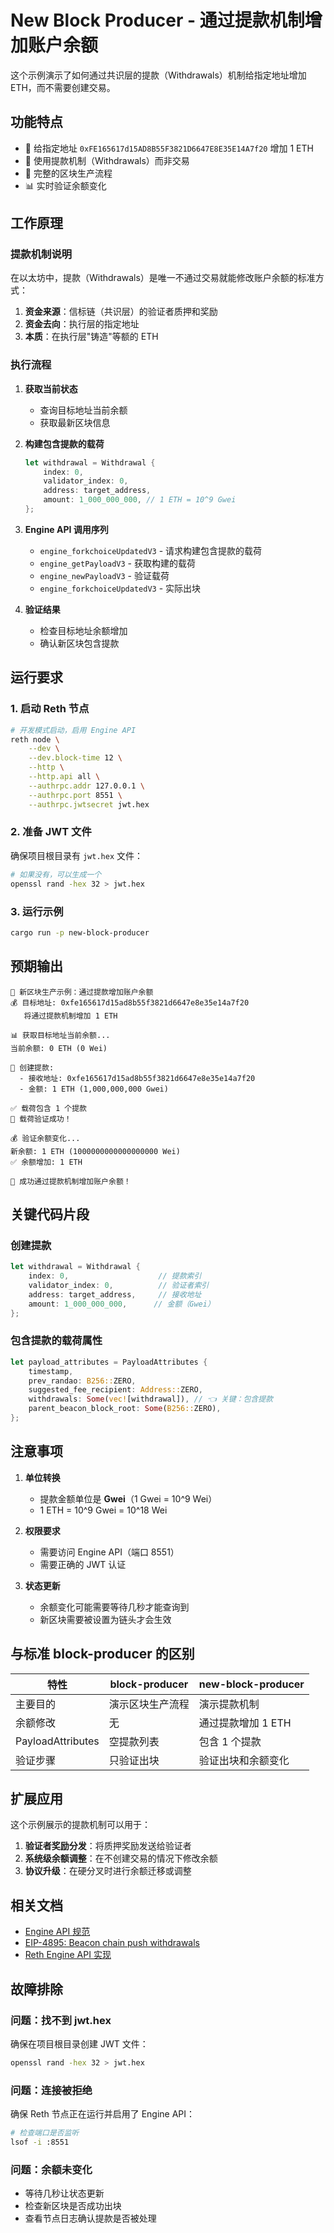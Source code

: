 # New Block Producer - 通过提款机制增加账户余额

这个示例演示了如何通过共识层的提款（Withdrawals）机制给指定地址增加 ETH，而不需要创建交易。

## 功能特点

- 🎯 给指定地址 `0xFE165617d15AD8B55F3821D6647E8E35E14A7f20` 增加 1 ETH
- 💸 使用提款机制（Withdrawals）而非交易
- 🔄 完整的区块生产流程
- 📊 实时验证余额变化

## 工作原理

### 提款机制说明

在以太坊中，提款（Withdrawals）是唯一不通过交易就能修改账户余额的标准方式：

1. **资金来源**：信标链（共识层）的验证者质押和奖励
2. **资金去向**：执行层的指定地址
3. **本质**：在执行层"铸造"等额的 ETH

### 执行流程

1. **获取当前状态**
   - 查询目标地址当前余额
   - 获取最新区块信息

2. **构建包含提款的载荷**
   ```rust
   let withdrawal = Withdrawal {
       index: 0,
       validator_index: 0,
       address: target_address,
       amount: 1_000_000_000, // 1 ETH = 10^9 Gwei
   };
   ```

3. **Engine API 调用序列**
   - `engine_forkchoiceUpdatedV3` - 请求构建包含提款的载荷
   - `engine_getPayloadV3` - 获取构建的载荷
   - `engine_newPayloadV3` - 验证载荷
   - `engine_forkchoiceUpdatedV3` - 实际出块

4. **验证结果**
   - 检查目标地址余额增加
   - 确认新区块包含提款

## 运行要求

### 1. 启动 Reth 节点

```bash
# 开发模式启动，启用 Engine API
reth node \
    --dev \
    --dev.block-time 12 \
    --http \
    --http.api all \
    --authrpc.addr 127.0.0.1 \
    --authrpc.port 8551 \
    --authrpc.jwtsecret jwt.hex
```

### 2. 准备 JWT 文件

确保项目根目录有 `jwt.hex` 文件：
```bash
# 如果没有，可以生成一个
openssl rand -hex 32 > jwt.hex
```

### 3. 运行示例

```bash
cargo run -p new-block-producer
```

## 预期输出

```
🚀 新区块生产示例：通过提款增加账户余额
💰 目标地址: 0xfe165617d15ad8b55f3821d6647e8e35e14a7f20
   将通过提款机制增加 1 ETH

📊 获取目标地址当前余额...
当前余额: 0 ETH (0 Wei)

💸 创建提款:
  - 接收地址: 0xfe165617d15ad8b55f3821d6647e8e35e14a7f20
  - 金额: 1 ETH (1,000,000,000 Gwei)

✅ 载荷包含 1 个提款
🎉 载荷验证成功！

💰 验证余额变化...
新余额: 1 ETH (1000000000000000000 Wei)
✅ 余额增加: 1 ETH

🎉 成功通过提款机制增加账户余额！
```

## 关键代码片段

### 创建提款
```rust
let withdrawal = Withdrawal {
    index: 0,                    // 提款索引
    validator_index: 0,          // 验证者索引
    address: target_address,     // 接收地址
    amount: 1_000_000_000,      // 金额（Gwei）
};
```

### 包含提款的载荷属性
```rust
let payload_attributes = PayloadAttributes {
    timestamp,
    prev_randao: B256::ZERO,
    suggested_fee_recipient: Address::ZERO,
    withdrawals: Some(vec![withdrawal]), // 👈 关键：包含提款
    parent_beacon_block_root: Some(B256::ZERO),
};
```

## 注意事项

1. **单位转换**
   - 提款金额单位是 **Gwei**（1 Gwei = 10^9 Wei）
   - 1 ETH = 10^9 Gwei = 10^18 Wei

2. **权限要求**
   - 需要访问 Engine API（端口 8551）
   - 需要正确的 JWT 认证

3. **状态更新**
   - 余额变化可能需要等待几秒才能查询到
   - 新区块需要被设置为链头才会生效

## 与标准 block-producer 的区别

| 特性 | block-producer | new-block-producer |
|-----|---------------|-------------------|
| 主要目的 | 演示区块生产流程 | 演示提款机制 |
| 余额修改 | 无 | 通过提款增加 1 ETH |
| PayloadAttributes | 空提款列表 | 包含 1 个提款 |
| 验证步骤 | 只验证出块 | 验证出块和余额变化 |

## 扩展应用

这个示例展示的提款机制可以用于：

1. **验证者奖励分发**：将质押奖励发送给验证者
2. **系统级余额调整**：在不创建交易的情况下修改余额
3. **协议升级**：在硬分叉时进行余额迁移或调整

## 相关文档

- [Engine API 规范](https://github.com/ethereum/execution-apis/tree/main/src/engine)
- [EIP-4895: Beacon chain push withdrawals](https://eips.ethereum.org/EIPS/eip-4895)
- [Reth Engine API 实现](../../crates/rpc/rpc-engine-api/)

## 故障排除

### 问题：找不到 jwt.hex
确保在项目根目录创建 JWT 文件：
```bash
openssl rand -hex 32 > jwt.hex
```

### 问题：连接被拒绝
确保 Reth 节点正在运行并启用了 Engine API：
```bash
# 检查端口是否监听
lsof -i :8551
```

### 问题：余额未变化
- 等待几秒让状态更新
- 检查新区块是否成功出块
- 查看节点日志确认提款是否被处理